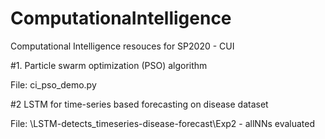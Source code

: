 # ComputationaIntelligence
Computational Intelligence resouces for SP2020 - CUI

#1. Particle swarm optimization (PSO) algorithm 

File: ci_pso_demo.py

#2 LSTM for time-series based forecasting on disease dataset

File: \LSTM-detects_timeseries-disease-forecast\Exp2 - allNNs evaluated
